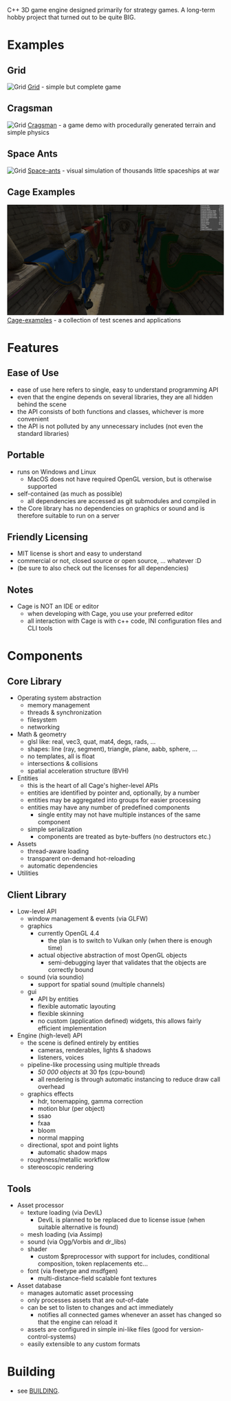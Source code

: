 C++ 3D game engine designed primarily for strategy games.
A long-term hobby project that turned out to be quite BIG.

# Examples

## Grid
![Grid](https://raw.githubusercontent.com/ucpu/grid/master/screenshots/3.png)
[Grid](https://github.com/ucpu/grid) - simple but complete game

## Cragsman
![Grid](https://raw.githubusercontent.com/ucpu/cragsman/master/screenshots/2.png)
[Cragsman](https://github.com/ucpu/cragsman) - a game demo with procedurally generated terrain and simple physics

## Space Ants
![Grid](https://raw.githubusercontent.com/ucpu/space-ants/master/screenshots/2.png)
[Space-ants](https://github.com/ucpu/space-ants) - visual simulation of thousands little spaceships at war

## Cage Examples
![Grid](https://raw.githubusercontent.com/ucpu/cage-examples/master/screenshots/3.png)
[Cage-examples](https://github.com/ucpu/cage-examples) - a collection of test scenes and applications

# Features

## Ease of Use
 - ease of use here refers to single, easy to understand programming API
 - even that the engine depends on several libraries, they are all hidden behind the scene
 - the API consists of both functions and classes, whichever is more convenient
 - the API is not polluted by any unnecessary includes (not even the standard libraries)

## Portable
 - runs on Windows and Linux
   - MacOS does not have required OpenGL version, but is otherwise supported
 - self-contained (as much as possible)
   - all dependencies are accessed as git submodules and compiled in
 - the Core library has no dependencies on graphics or sound and is therefore suitable to run on a server

## Friendly Licensing
 - MIT license is short and easy to understand
 - commercial or not, closed source or open source, ... whatever :D
 - (be sure to also check out the licenses for all dependencies)

## Notes
 - Cage is NOT an IDE or editor
   - when developing with Cage, you use your preferred editor
   - all interaction with Cage is with c++ code, INI configuration files and CLI tools

# Components

## Core Library
   - Operating system abstraction
     - memory management
     - threads & synchronization
     - filesystem
     - networking
   - Math & geometry
     - glsl like: real, vec3, quat, mat4, degs, rads, ...
     - shapes: line (ray, segment), triangle, plane, aabb, sphere, ...
     - no templates, all is float
     - intersections & collisions
     - spatial acceleration structure (BVH)
   - Entities
     - this is the heart of all Cage's higher-level APIs
     - entities are identified by pointer and, optionally, by a number
     - entities may be aggregated into groups for easier processing
     - entities may have any number of predefined components
       - single entity may not have multiple instances of the same component
     - simple serialization
       - components are treated as byte-buffers (no destructors etc.)
   - Assets
     - thread-aware loading
     - transparent on-demand hot-reloading
     - automatic dependencies
   - Utilities

## Client Library
   - Low-level API
     - window management & events (via GLFW)
     - graphics
       - currently OpenGL 4.4
         - the plan is to switch to Vulkan only (when there is enough time)
       - actual objective abstraction of most OpenGL objects
         - semi-debugging layer that validates that the objects are correctly bound
     - sound (via soundio)
       - support for spatial sound (multiple channels)
     - gui
       - API by entities
       - flexible automatic layouting
       - flexible skinning
       - no custom (application defined) widgets, this allows fairly efficient implementation
   - Engine (high-level) API
     - the scene is defined entirely by entities
       - cameras, renderables, lights & shadows
       - listeners, voices
     - pipeline-like processing using multiple threads
       - *50 000 objects* at 30 fps (cpu-bound)
       - all rendering is through automatic instancing to reduce draw call overhead
     - graphics effects
       - hdr, tonemapping, gamma correction
       - motion blur (per object)
       - ssao
       - fxaa
       - bloom
       - normal mapping
     - directional, spot and point lights
        - automatic shadow maps
     - roughness/metallic workflow
     - stereoscopic rendering

## Tools
   - Asset processor
     - texture loading (via DevIL)
       - DevIL is planned to be replaced due to license issue (when suitable alternative is found)
     - mesh loading (via Assimp)
     - sound (via Ogg/Vorbis and dr_libs)
     - shader
       - custom $preprocessor with support for includes, conditional composition, token replacements etc...
     - font (via freetype and msdfgen)
       - multi-distance-field scalable font textures
   - Asset database
     - manages automatic asset processing
     - only processes assets that are out-of-date
     - can be set to listen to changes and act immediately
       - notifies all connected games whenever an asset has changed so that the engine can reload it
     - assets are configured in simple ini-like files (good for version-control-systems)
     - easily extensible to any custom formats

# Building

 - see [BUILDING](BUILDING.md).
